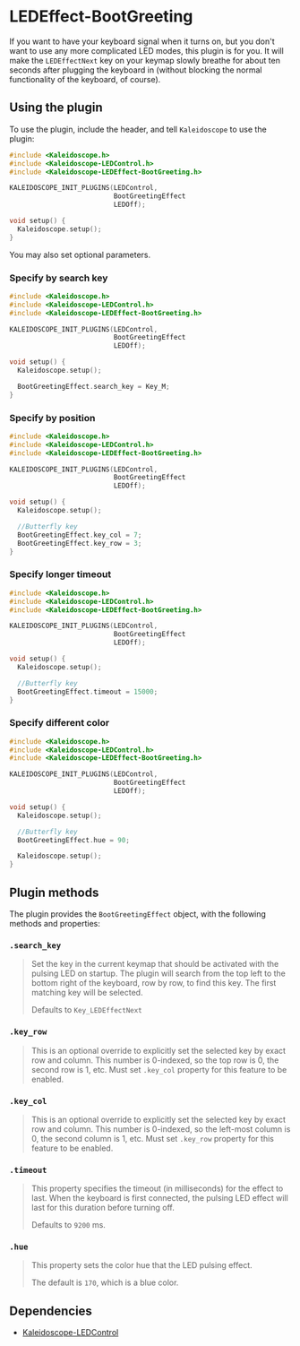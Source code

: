 # LEDEffect-BootGreeting

If you want to have your keyboard signal when it turns on, but you don't want to
use any more complicated LED modes, this plugin is for you. It will make the
`LEDEffectNext` key on your keymap slowly breathe for about ten seconds after
plugging the keyboard in (without blocking the normal functionality of the
keyboard, of course).

## Using the plugin

To use the plugin, include the header, and tell `Kaleidoscope` to use the plugin:

```c++
#include <Kaleidoscope.h>
#include <Kaleidoscope-LEDControl.h>
#include <Kaleidoscope-LEDEffect-BootGreeting.h>

KALEIDOSCOPE_INIT_PLUGINS(LEDControl,
                          BootGreetingEffect
                          LEDOff);

void setup() {
  Kaleidoscope.setup();
}
```

You may also set optional parameters.

### Specify by search key
```c++
#include <Kaleidoscope.h>
#include <Kaleidoscope-LEDControl.h>
#include <Kaleidoscope-LEDEffect-BootGreeting.h>

KALEIDOSCOPE_INIT_PLUGINS(LEDControl,
                          BootGreetingEffect
                          LEDOff);

void setup() {
  Kaleidoscope.setup();

  BootGreetingEffect.search_key = Key_M;
}
```

### Specify by position
```c++
#include <Kaleidoscope.h>
#include <Kaleidoscope-LEDControl.h>
#include <Kaleidoscope-LEDEffect-BootGreeting.h>

KALEIDOSCOPE_INIT_PLUGINS(LEDControl,
                          BootGreetingEffect
                          LEDOff);

void setup() {
  Kaleidoscope.setup();

  //Butterfly key
  BootGreetingEffect.key_col = 7;
  BootGreetingEffect.key_row = 3;
}
```

### Specify longer timeout
```c++
#include <Kaleidoscope.h>
#include <Kaleidoscope-LEDControl.h>
#include <Kaleidoscope-LEDEffect-BootGreeting.h>

KALEIDOSCOPE_INIT_PLUGINS(LEDControl,
                          BootGreetingEffect
                          LEDOff);

void setup() {
  Kaleidoscope.setup();

  //Butterfly key
  BootGreetingEffect.timeout = 15000;
}
```

### Specify different color
```c++
#include <Kaleidoscope.h>
#include <Kaleidoscope-LEDControl.h>
#include <Kaleidoscope-LEDEffect-BootGreeting.h>

KALEIDOSCOPE_INIT_PLUGINS(LEDControl,
                          BootGreetingEffect
                          LEDOff);

void setup() {
  Kaleidoscope.setup();

  //Butterfly key
  BootGreetingEffect.hue = 90;

  Kaleidoscope.setup();
}
```

##   Plugin methods

The plugin provides the `BootGreetingEffect` object, with the following methods and
properties:

### `.search_key`

> Set the key in the current keymap that should be activated with the pulsing
> LED on startup.  The plugin will search from the top left to the bottom right
> of the keyboard, row by row, to find this key.  The first matching key will
> be selected.
>
> Defaults to `Key_LEDEffectNext`

### `.key_row`

> This is an optional override to explicitly set the selected key by exact row
> and column.  This number is 0-indexed, so the top row is 0, the second row is
> 1, etc.  Must set `.key_col` property for this feature to be enabled.

### `.key_col`

> This is an optional override to explicitly set the selected key by exact row
> and column.  This number is 0-indexed, so the left-most column is 0, the
> second column is 1, etc.  Must set `.key_row` property for this feature to
> be enabled.

### `.timeout`

> This property specifies the timeout (in milliseconds) for the effect to last.
> When the keyboard is first connected, the pulsing LED effect will last for
> this duration before turning off.
>
> Defaults to `9200` ms.

### `.hue`

> This property sets the color hue that the LED pulsing effect.
>
> The default is `170`, which is a blue color.

## Dependencies

* [Kaleidoscope-LEDControl](Kaleidoscope-LEDControl.md)
